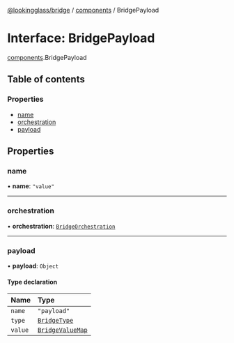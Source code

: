 [@lookingglass/bridge](../README.md) / [components](../modules/components.md) / BridgePayload

# Interface: BridgePayload

[components](../modules/components.md).BridgePayload

## Table of contents

### Properties

- [name](components.BridgePayload.md#name)
- [orchestration](components.BridgePayload.md#orchestration)
- [payload](components.BridgePayload.md#payload)

## Properties

### name

• **name**: ``"value"``

___

### orchestration

• **orchestration**: [`BridgeOrchestration`](components.BridgeOrchestration.md)

___

### payload

• **payload**: `Object`

#### Type declaration

| Name | Type |
| :------ | :------ |
| `name` | ``"payload"`` |
| `type` | [`BridgeType`](../modules/components.md#bridgetype) |
| `value` | [`BridgeValueMap`](components.BridgeValueMap.md) |
